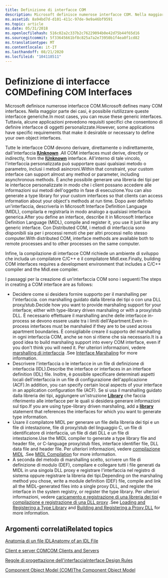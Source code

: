 ```yaml
---
title: Definizione di interfacce COM
description: Microsoft definisce numerose interfacce COM. Nella maggior parte dei casi, è possibile riutilizzare queste interfacce generiche. Tuttavia, alcune applicazioni prevedono requisiti specifici che consentono di definire interfacce di oggetti personalizzate.
ms.assetid: 8a94bd7d-d101-411c-97de-9e9a46bf9591
ms.topic: article
ms.date: 05/31/2018
ms.openlocfilehash: 516c02a2c337b2c76229094b0e42d75b44f65d16
ms.sourcegitcommit: 5f33645661bf8c825a7a2e73950b1f4ea0f1cd82
ms.translationtype: MT
ms.contentlocale: it-IT
ms.lasthandoff: 08/21/2020
ms.locfileid: "104118511"
---
```

# <a name="defining-com-interfaces"></a><span data-ttu-id="1422c-105">Definizione di interfacce COM</span><span class="sxs-lookup"><span data-stu-id="1422c-105">Defining COM Interfaces</span></span>

<span data-ttu-id="1422c-106">Microsoft definisce numerose interfacce COM.</span><span class="sxs-lookup"><span data-stu-id="1422c-106">Microsoft defines many COM interfaces.</span></span> <span data-ttu-id="1422c-107">Nella maggior parte dei casi, è possibile riutilizzare queste interfacce generiche.</span><span class="sxs-lookup"><span data-stu-id="1422c-107">In most cases, you can reuse these generic interfaces.</span></span> <span data-ttu-id="1422c-108">Tuttavia, alcune applicazioni prevedono requisiti specifici che consentono di definire interfacce di oggetti personalizzate.</span><span class="sxs-lookup"><span data-stu-id="1422c-108">However, some applications have specific requirements that make it desirable or necessary to define your own object interfaces.</span></span>

<span data-ttu-id="1422c-109">Tutte le interfacce COM devono derivare, direttamente o indirettamente, dall'interfaccia [**IUnknown**](/windows/desktop/api/Unknwn/nn-unknwn-iunknown) .</span><span class="sxs-lookup"><span data-stu-id="1422c-109">All COM interfaces must derive, directly or indirectly, from the [**IUnknown**](/windows/desktop/api/Unknwn/nn-unknwn-iunknown) interface.</span></span> <span data-ttu-id="1422c-110">All'interno di tale vincolo, l'interfaccia personalizzata può supportare quasi qualsiasi metodo o parametro, inclusi i metodi asincroni.</span><span class="sxs-lookup"><span data-stu-id="1422c-110">Within that constraint, your custom interface can support almost any method or parameter, including asynchronous methods.</span></span> <span data-ttu-id="1422c-111">È anche possibile generare una libreria dei tipi per le interfacce personalizzate in modo che i client possano accedere alle informazioni sui metodi dell'oggetto in fase di esecuzione.</span><span class="sxs-lookup"><span data-stu-id="1422c-111">You can also generate a type library for your custom interfaces so that clients can access information about your object's methods at run time.</span></span> <span data-ttu-id="1422c-112">Dopo aver definito un'interfaccia, descriverla in Microsoft Interface Definition Language (MIDL), compilarla e registrarla in modo analogo a qualsiasi interfaccia generica.</span><span class="sxs-lookup"><span data-stu-id="1422c-112">After you define an interface, describe it in Microsoft Interface Definition Language (MIDL), compile and register it, you use it just like any generic interface.</span></span> <span data-ttu-id="1422c-113">Con Distributed COM, i metodi di interfaccia sono disponibili sia per i processi remoti che per altri processi nello stesso computer.</span><span class="sxs-lookup"><span data-stu-id="1422c-113">With distributed COM, interface methods are available both to remote processes and to other processes on the same computer.</span></span>

<span data-ttu-id="1422c-114">Infine, la compilazione di interfacce COM richiede un ambiente di sviluppo che includa un compilatore C/C++ e il compilatore Midl.exe.</span><span class="sxs-lookup"><span data-stu-id="1422c-114">Finally, building COM interfaces requires a development environment that includes a C/C++ compiler and the Midl.exe compiler.</span></span>

<span data-ttu-id="1422c-115">I passaggi per la creazione di un'interfaccia COM sono i seguenti:</span><span class="sxs-lookup"><span data-stu-id="1422c-115">The steps in creating a COM interface are as follows:</span></span>

-   <span data-ttu-id="1422c-116">Decidere come si desidera fornire supporto per il marshalling per l'interfaccia. con marshalling guidato dalla libreria dei tipi o con una DLL proxy/stub.</span><span class="sxs-lookup"><span data-stu-id="1422c-116">Decide how you want to provide marshaling support for your interface; either with type-library driven marshaling or with a proxy/stub DLL.</span></span> <span data-ttu-id="1422c-117">È necessario effettuare il marshalling anche delle interfacce in-process se devono essere usate tra i limiti dell'Apartment.</span><span class="sxs-lookup"><span data-stu-id="1422c-117">Even in-process interfaces must be marshaled if they are to be used across apartment boundaries.</span></span> <span data-ttu-id="1422c-118">È consigliabile creare il supporto del marshalling in ogni interfaccia COM, anche se non si ritiene che sia necessario.</span><span class="sxs-lookup"><span data-stu-id="1422c-118">It is a good idea to build marshaling support into every COM interface, even if you don't think you will need it.</span></span> <span data-ttu-id="1422c-119">Per ulteriori informazioni, vedere [marshalling di interfaccia](interface-marshaling.md) .</span><span class="sxs-lookup"><span data-stu-id="1422c-119">See [Interface Marshaling](interface-marshaling.md) for more information.</span></span>
-   <span data-ttu-id="1422c-120">Descrivere l'interfaccia o le interfacce in un file di definizione di interfaccia (IDL).</span><span class="sxs-lookup"><span data-stu-id="1422c-120">Describe the interface or interfaces in an interface definition (IDL) file.</span></span> <span data-ttu-id="1422c-121">Inoltre, è possibile specificare determinati aspetti locali dell'interfaccia in un file di configurazione dell'applicazione (ACF).</span><span class="sxs-lookup"><span data-stu-id="1422c-121">In addition, you can specify certain local aspects of your interface in an application configuration file (ACF).</span></span> <span data-ttu-id="1422c-122">Se si usa il marshalling guidato dalla libreria dei tipi, aggiungere un'istruzione [**Library**](/windows/desktop/Midl/library) che faccia riferimento alle interfacce per le quali si desidera generare informazioni sul tipo.</span><span class="sxs-lookup"><span data-stu-id="1422c-122">If you are using type-library driven marshaling, add a [**library**](/windows/desktop/Midl/library) statement that references the interfaces for which you want to generate type information.</span></span>
-   <span data-ttu-id="1422c-123">Usare il compilatore MIDL per generare un file della libreria dei tipi e un file di intestazione, file di proxy/stub del linguaggio C, un file di identificatore di interfaccia, un file di dati DLL e un file di intestazione.</span><span class="sxs-lookup"><span data-stu-id="1422c-123">Use the MIDL compiler to generate a type library file and header file, or C-language proxy/stub files, interface identifier file, DLL data file and header file.</span></span> <span data-ttu-id="1422c-124">Per ulteriori informazioni, vedere [compilazione MIDL](midl-compilation.md) .</span><span class="sxs-lookup"><span data-stu-id="1422c-124">See [MIDL Compilation](midl-compilation.md) for more information.</span></span>
-   <span data-ttu-id="1422c-125">A seconda del metodo di marshalling scelto, scrivere un file di definizione di modulo (DEF), compilare e collegare tutti i file generati da MIDL in una singola DLL proxy e registrare l'interfaccia nel registro di sistema oppure registrare la libreria dei tipi.</span><span class="sxs-lookup"><span data-stu-id="1422c-125">Depending on the marshaling method you chose, write a module definition (DEF) file, compile and link all the MIDL-generated files into a single proxy DLL, and register the interface in the system registry, or register the type library.</span></span> <span data-ttu-id="1422c-126">Per ulteriori informazioni, vedere [caricamento e registrazione di una libreria dei tipi](loading-and-registering-a-type-library.md) e [compilazione e registrazione di una DLL proxy](building-and-registering-a-proxy-dll.md) .</span><span class="sxs-lookup"><span data-stu-id="1422c-126">See [Loading and Registering a Type Library](loading-and-registering-a-type-library.md) and [Building and Registering a Proxy DLL](building-and-registering-a-proxy-dll.md) for more information.</span></span>

## <a name="related-topics"></a><span data-ttu-id="1422c-127">Argomenti correlati</span><span class="sxs-lookup"><span data-stu-id="1422c-127">Related topics</span></span>

<dl> <dt>

[<span data-ttu-id="1422c-128">Anatomia di un file IDL</span><span class="sxs-lookup"><span data-stu-id="1422c-128">Anatomy of an IDL File</span></span>](anatomy-of-an-idl-file.md)
</dt> <dt>

[<span data-ttu-id="1422c-129">Client e server COM</span><span class="sxs-lookup"><span data-stu-id="1422c-129">COM Clients and Servers</span></span>](com-clients-and-servers.md)
</dt> <dt>

[<span data-ttu-id="1422c-130">Regole di progettazione dell'interfaccia</span><span class="sxs-lookup"><span data-stu-id="1422c-130">Interface Design Rules</span></span>](interface-design-rules.md)
</dt> <dt>

[<span data-ttu-id="1422c-131">Component Object Model (COM)</span><span class="sxs-lookup"><span data-stu-id="1422c-131">The Component Object Model</span></span>](the-component-object-model.md)
</dt> </dl>

 

 